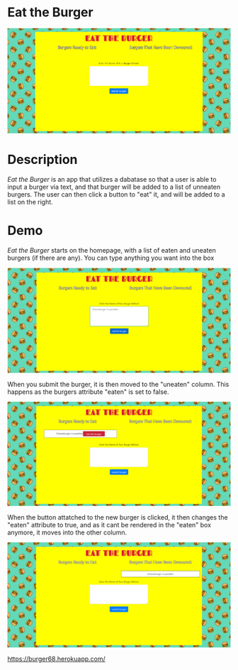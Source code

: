 # Eat the Burger

![Burger home page](/public/assets/images/burger1.png)

# Description


*Eat the Burger* is an app that utilizes a dabatase so that a user is able to input a burger via text, and that burger will be added to a list of unneaten burgers. The user can then click a button to "eat" it, and will be added to a list on the right.


# Demo

*Eat the Burger* starts on the homepage, with a list of eaten and uneaten burgers (if there are any). You can type anything you want into the box


![burger typing](/public/assets/images/burger2.png)

When you submit the burger, it is then moved to the "uneaten" column. This happens as the burgers attribute "eaten" is set to false.

![burger column](/public/assets/images/burger3.png)

When the button attatched to the new burger is clicked, it then changes the "eaten" attribute to true, and as it cant be rendered in the "eaten" box anymore, it moves into the other column.

![burger column](/public/assets/images/burger4.png)

https://burger68.herokuapp.com/